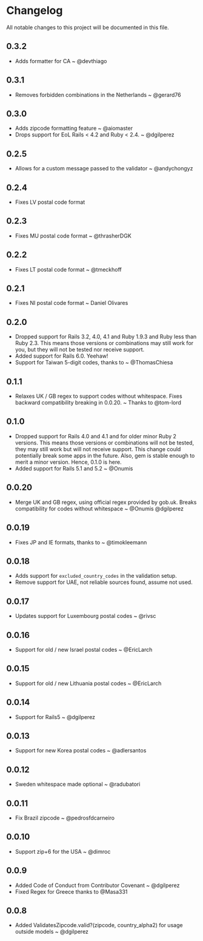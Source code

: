 # Changelog

All notable changes to this project will be documented in this file.

## 0.3.2

- Adds formatter for CA ~ @devthiago

## 0.3.1

- Removes forbidden combinations in the Netherlands ~ @gerard76

## 0.3.0

- Adds zipcode formatting feature ~ @aiomaster
- Drops support for EoL Rails < 4.2 and Ruby < 2.4. ~ @dgilperez

## 0.2.5

- Allows for a custom message passed to the validator ~ @andychongyz

## 0.2.4

- Fixes LV postal code format

## 0.2.3

- Fixes MU postal code format ~ @thrasherDGK

## 0.2.2

- Fixes LT postal code format ~ @tmeckhoff

## 0.2.1

- Fixes NI postal code format ~ Daniel Olivares

## 0.2.0

- Dropped support for Rails 3.2, 4.0, 4.1 and Ruby 1.9.3 and Ruby less than Ruby 2.3. This means those versions or combinations may still work for you, but they will not be tested nor receive support.
- Added support for Rails 6.0. Yeehaw!
- Support for Taiwan 5-digit codes, thanks to ~ @ThomasChiesa

## 0.1.1

- Relaxes UK / GB regex to support codes without whitespace. Fixes backward compatibility breaking in 0.0.20. ~ Thanks to @tom-lord

## 0.1.0

- Dropped support for Rails 4.0 and 4.1 and for older minor Ruby 2 versions. This means those versions or combinations will not be tested, they may still work but will not receive support. This change could potentially break some apps in the future. Also, gem is stable enough to merit a minor version. Hence, 0.1.0 is here.
- Added support for Rails 5.1 and 5.2 ~ @Onumis

## 0.0.20

- Merge UK and GB regex, using official regex provided by gob.uk. Breaks compatibility for codes without whitespace ~ @Onumis @dgilperez

## 0.0.19

- Fixes JP and IE formats, thanks to ~ @timokleemann

## 0.0.18

- Adds support for `excluded_country_codes` in the validation setup.
- Remove support for UAE, not reliable sources found, assume not used.

## 0.0.17

- Updates support for Luxembourg postal codes ~ @rivsc

## 0.0.16

- Support for old / new Israel postal codes ~ @EricLarch

## 0.0.15

- Support for old / new Lithuania postal codes ~ @EricLarch

## 0.0.14

- Support for Rails5 ~ @dgilperez

## 0.0.13

- Support for new Korea postal codes ~ @adlersantos

## 0.0.12

- Sweden whitespace made optional ~ @radubatori

## 0.0.11

- Fix Brazil zipcode ~ @pedrosfdcarneiro

## 0.0.10

- Support zip+6 for the USA ~ @dimroc

## 0.0.9

- Added Code of Conduct from Contributor Covenant ~ @dgilperez
- Fixed Regex for Greece thanks to @Masa331

## 0.0.8

- Added ValidatesZipcode.valid?(zipcode, country_alpha2) for usage outside models ~ @dgilperez
